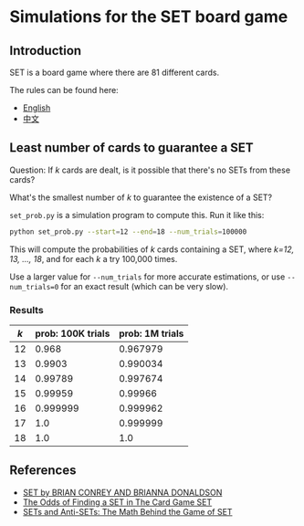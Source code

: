 # Simulations for the SET board game

## Introduction

SET is a board game where there are 81 different cards.

The rules can be found here:

* [English](https://puzzles.setgame.com/set/rules_set.htm)
* [中文](https://www.setgame.com/sites/default/files/instructions/SET%20INSTRUCTIONS%20-%20CHINESE.pdf)

## Least number of cards to guarantee a SET

Question: If *k* cards are dealt, is it possible that there's no SETs from these cards?

What's the smallest number of *k* to guarantee the existence of a SET?

`set_prob.py` is a simulation program to compute this. Run it like this:

```bash
python set_prob.py --start=12 --end=18 --num_trials=100000
```

This will compute the probabilities of *k* cards containing a SET, where
*k=12, 13, ..., 18*, and for each *k* a try 100,000 times.

Use a larger value for `--num_trials` for more accurate estimations, or use
`--num_trials=0` for an exact result (which can be very slow).

### Results

| *k*   | prob: 100K trials | prob: 1M trials |
|-------|-------------------|-----------------|
| 12    | 0.968             | 0.967979        |
| 13    | 0.9903            | 0.990034        |
| 14    | 0.99789           | 0.997674        |
| 15    | 0.99959           | 0.99966         |
| 16    | 0.999999          | 0.999962        |
| 17    | 1.0               | 0.999999        |
| 18    | 1.0               | 1.0             |

## References

* [SET by BRIAN CONREY AND BRIANNA DONALDSON](https://www.mathteacherscircle.org/assets/session-materials/BConreyBDonaldsonSET.pdf)
* [The Odds of Finding a SET in The Card Game SET](http://norvig.com/SET.html)
* [SETs and Anti-SETs: The Math Behind the Game of SET](http://www-personal.umich.edu/~charchan/SET.pdf)